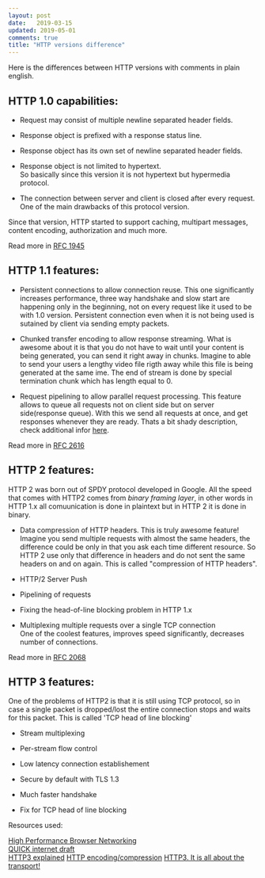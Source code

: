 ```yaml
---
layout: post
date:   2019-03-15
updated: 2019-05-01
comments: true
title: "HTTP versions difference"
---
```


Here is the differences between HTTP versions with comments in plain english.

## HTTP 1.0 capabilities:  

* Request may consist of multiple newline separated header fields.

* Response object is prefixed with a response status line.

* Response object has its own set of newline separated header fields.

* Response object is not limited to hypertext.  
So basically since this version it is not hypertext but hypermedia protocol.

* The connection between server and client is closed after every request.  
One of the main drawbacks of this protocol version.

Since that version, HTTP started to support caching, multipart messages, content encoding, authorization and much more.

Read more in [RFC 1945](https://tools.ietf.org/html/rfc1945)

## HTTP 1.1 features:

* Persistent connections to allow connection reuse. This one significantly increases performance, three way handshake and slow start are happening only in the beginning, not on every request like it used to be with 1.0 version. Persistent connection even when it is not being used is sutained by client via sending empty packets.

* Chunked transfer encoding to allow response streaming. What is awesome about it is that you do not have to wait until your content is being generated, you can send it right away in chunks. Imagine to able to send your users a lengthy video file rigth away while this file is being generated at the same ime. The end of stream is done by special termination chunk which has length equal to 0.

* Request pipelining to allow parallel request processing. This feature allows to queue all requests not on client side but on server side(response queue). With this we send all requests at once, and get responses whenever they are ready. Thats a bit shady description, check additional infor [here](https://hpbn.co/http1x/). 


Read more in [RFC 2616](https://www.ietf.org/rfc/rfc2616.txt)

## HTTP 2 features:
HTTP 2 was born out of SPDY protocol developed in Google. All the speed that comes with HTTP2 comes from *binary framing layer*, in other words in HTTP 1.x all comuunication is done in plaintext but in HTTP 2 it is done in binary.

* Data compression of HTTP headers. This is truly awesome feature! Imagine you send multiple requests with almost the same headers, the difference could be only in that you ask each time different resource. So HTTP 2 use only that difference in headers and do not sent the same headers on and on again. This is called "compression of HTTP headers".

* HTTP/2 Server Push

* Pipelining of requests

* Fixing the head-of-line blocking problem in HTTP 1.x

* Multiplexing multiple requests over a single TCP connection  
One of the coolest features, improves speed significantly, decreases number of connections.

Read more in [RFC 2068](https://tools.ietf.org/html/rfc2068)

## HTTP 3 features:

One of the problems of HTTP2 is that it is still using TCP protocol, so in case a single packet is dropped/lost the entire connection stops and waits for this packet. This is called 'TCP head of line blocking'

* Stream multiplexing

* Per-stream flow control

* Low latency connection establishement

* Secure by default with TLS 1.3

* Much faster handshake

* Fix for TCP head of line blocking


Resources used:

[High Performance Browser Networking](https://hpbn.co)  
[QUICK internet draft](https://quicwg.org/base-drafts/draft-ietf-quic-http.html)  
[HTTP3 explained](https://http3-explained.haxx.se/)
[HTTP encoding/compression](https://en.wikipedia.org/wiki/HTTP_compression)
[HTTP3. It is all about the transport!](https://speakerdeck.com/bitone/3)
